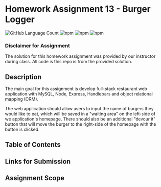 # Homework Assignment 13 - Burger Logger

![GitHub Language Count](https://img.shields.io/github/languages/count/KEDuran/Burger_Logger?label=Languages%20Used&logo=GitHub)
![npm](https://img.shields.io/npm/v/mysql?color=green&label=MySQL&logo=NPM&logoColor=white)
![npm](https://img.shields.io/npm/v/express?color=yellow&label=Express&logo=NPM&logoColor=white)
![npm](https://img.shields.io/npm/v/express-handlebars?color=violet&label=Express-handlebars&logo=NPM&logoColor=white)

### Disclaimer for Assignment

The solution for this homework assignment was provided by our instructor during class. All code is this repo is from the provided solution.

## Description

The main goal for this assignment is develop full-stack restaurant web application with MySQL, Node, Express, Handlebars and object relational mapping (ORM).

The web application should allow users to input the name of burgers they would like to eat, which will be saved in a "waiting area" on the left-side of we application's homepage. There should also be an additional "devour it" button that will move the burger to the right-side of the homepage with the button is clicked.

## Table of Contents

## Links for Submission

## Assignment Scope

